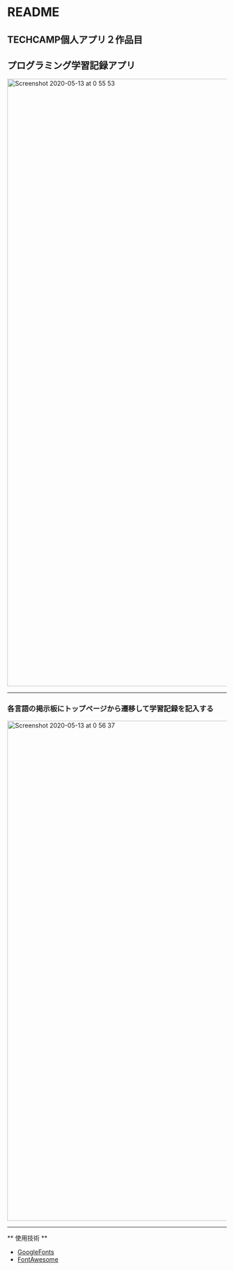 # README

## TECHCAMP個人アプリ２作品目

## プログラミング学習記録アプリ

<img width="1394" alt="Screenshot 2020-05-13 at 0 55 53" src="https://user-images.githubusercontent.com/61076281/81716917-e843c100-94b4-11ea-8156-9286197d1879.png">

---

### 各言語の掲示板にトップページから遷移して学習記録を記入する

<img width="1147" alt="Screenshot 2020-05-13 at 0 56 37" src="https://user-images.githubusercontent.com/61076281/81716940-f09bfc00-94b4-11ea-8570-b2a5d7e9ea5a.png">

---

** 使用技術 **
- [GoogleFonts](https://fonts.google.com/)
- [FontAwesome](https://fontawesome.com/)